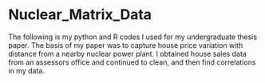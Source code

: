 # Nuclear_Matrix_Data
The following is my python and R codes I used for my undergraduate thesis paper. 
The basis of my paper was to capture house price variation with distance from a nearby nuclear power plant. I obtained house sales data from an assessors office and continued to clean, and then find correlations in my data.
